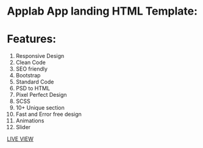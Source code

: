 # Applab App landing HTML Template:

# Features:
1. Responsive Design
2. Clean Code
3. SEO friendly
4. Bootstrap
5. Standard Code
6. PSD to HTML 
7. Pixel Perfect Design
8. SCSS
9. 10+ Unique section
10. Fast and Error free design
11. Animations
12. Slider


<a href="https://rafikadir.github.io/applab/">LIVE VIEW</a>
